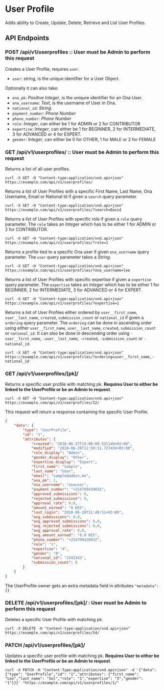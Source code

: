 # User Profile

Adds ability to Create, Update, Delete, Retrieve and List User Profiles.

## API Endpoints

### POST /api/v1/userprofiles :: **User must be Admin to perform this request**

Creates a User Profile, requires `user`.

- `user`: *string*, is the unique identifier for a User Object.

Optionally it can also take:

- `ona_pk`: *Positive Integer*, is the uniqure identifier for an Ona User.
- `ona_username`: *Text*, is the username of User in Ona.
- `national_id`: *String*.
- `payment_number`: *Phone Number*
- `phone_number`: *Phone Number*
- `role`: *Integer*, can either be 1 for ADMIN or 2 for CONTRIBUTOR
- `expertise`: *Integer*, can either be 1 for BEGINNER, 2 for INTERMEDIATE, 3 for ADVANCED or 4 for EXPERT.
- `gender`: *Integer*, can either be 0 for OTHER, 1 for MALE or 2 for FEMALE

### GET /api/v1/userprofiles/ :: **User must be Admin to perform this request**

Returns a list of all user profiles.

```console
curl -X GET -H "Content-type:application/vnd.api+json" https://example.com/api/v1/userprofiles/
```

Returns a list of User Profiles with a specific First Name, Last Name, Ona Username, Email or National Id if given a `search` query parameter.

```console
curl -X GET -H "Content-type:application/vnd.api+json" https://example.com/api/v1/userprofiles/?search=David
```

Returns a list of User Profiles with specific role if given a `role` query parameter. The `role` takes an *Integer* which has to be either 1 for ADMIN or 2 for CONTRIBUTOR.

```console
curl -X GET -H "Content-type:application/vnd.api+json" https://example.com/api/v1/userprofiles/?role=1
```

Returns a profile tied to a specific Ona user if given `ona_username` query parameter. The `user` query parameter takes a *String*.

```console
curl -X GET -H "Content-type:application/vnd.api+json" https://example.com/api/v1/userprofiles/?ona_username=lee
```

Returns a list of User Profiles with specific expertise if given a `expertise` query parameter. The `expertise` takes an *Integer* which has to be either  1 for BEGINNER, 2 for INTERMEDIATE, 3 for ADVANCED or 4 for EXPERT.

```console
curl -X GET -H "Content-type:application/vnd.api+json" https://example.com/api/v1/userprofiles/?expertise=1
```

Returns a list of User Profiles either ordered by `user__first_name`, `user__last_name`, `created`, `submission_count` or `national_id` if given a `ordering` query parameter. The `ordering` can be done in ascending order using either `user__first_name`, `user__last_name`, `created`, `submission_count` or `national_id`. It can also be done in descending order using `-user__first_name`, `-user__last_name`, `-created`, `-submission_count` or `-national_id`.

```console
curl -X GET -H "Content-type:application/vnd.api+json" https://example.com/api/v1/userprofiles/?ordering=user__first_name,-national_id
```

### GET /api/v1/userprofiles/[pk]/

Returns a specific user profile with matching pk. **Requires User to either be linked to the UserProfile or be an Admin to request**.

```console
curl -X GET -H "Content-type:application/vnd.api+json" https://example.com/api/v1/userprofiles/12/
```

This request will return a response containing the specific User Profile.

```json
{
    "data": {
        "type": "UserProfile",
        "id": "1",
        "attributes": {
            "created": "2018-06-27T15:08:09.531149+03:00",
            "modified": "2018-06-28T11:50:11.727434+03:00",
            "role_display": "Admin",
            "gender_display": "Other",
            "expertise_display": "Expert",
            "first_name": "Sample",
            "last_name": "User",
            "email": "sample@admin.me",
            "ona_pk": 1,
            "ona_username": "onauser",
            "payment_number": "+254709439032",
            "approved_submissions": 0,
            "rejected_submissions": 0,
            "approval_rate": 0.0,
            "amount_earned": "0 KES",
            "last_login": "2018-06-28T11:49:51+03:00",
            "avg_submissions": 0.0,
            "avg_approved_submissions": 0.0,
            "avg_rejected_submissions": 0.0,
            "avg_approval_rate": 0.0,
            "avg_amount_earned": "0.0 KES",
            "phone_number": "+254709439032",
            "role": "1",
            "expertise": "4",
            "gender": "0",
            "national_id": "2342343",
            "submission_count": 0
        }
    }
}
```
The UserProfile owner gets an extra metadata field in attributes ```"metadata": {}```
### DELETE /api/v1/userprofiles/[pk]/ : **User must be Admin to perform this request**

Deletes a specific User Profile with matching pk.

```console
curl -X DELETE -H "Content-type:application/vnd.api+json" https://example.com/api/v1/userprofiles/54/
```

### PATCH /api/v1/userprofiles/[pk]/

Updates a specific user profile with matching pk. **Requires User to either be linked to the UserProfile or be an Admin to request**.

```console
curl -X PATCH -H "Content-Type:application/vnd.api+json" -d '{"data": {"type": "UserProfile","id": "1","attributes": {"first_name": "Leo","last_name": "Sol","role": "1","expertise": "3","gender": "1"}}}' "https://example.com/api/v1/userprofiles/1/"
```
